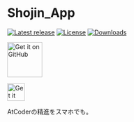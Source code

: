 # Shojin_App

[![Latest release](https://img.shields.io/github/v/release/tsukuba-denden/Shojin_App?include_prereleases)](https://github.com/tsukuba-denden/Shojin_App/releases)
[![License](https://img.shields.io/github/license/tsukuba-denden/Shojin_App)](https://github.com/tsukuba-denden/shojin_app/tree/main?tab=MIT-1-ov-file)
[![Downloads](https://img.shields.io/github/downloads/tsukuba-denden/Shojin_App/total)](https://github.com/tsukuba-denden/Shojin_App/releases)

[<img src="https://github.com/machiav3lli/oandbackupx/blob/034b226cea5c1b30eb4f6a6f313e4dadcbb0ece4/badge_github.png"
    alt="Get it on GitHub"
    height="80">](https://github.com/tsukuba-denden/shojin_app/releases)

[<img src="https://github.com/OuterTune/OuterTune/blob/dev/assets%2Fbadge_obtainium.png" alt="Get it on Obtainium" height="40">](https://apps.obtainium.imranr.dev/redirect?r=obtainium://app/%7B%22id%22%3A%22com.dd3boh.outertune%22%2C%22url%22%3A%22https%3A%2F%2Fgithub.com%2FDD3Boh%2FOuterTune%22%2C%22author%22%3A%22DD3Boh%22%2C%22name%22%3A%22OuterTune%22%2C%22preferredApkIndex%22%3A0%2C%22additionalSettings%22%3A%22%7B%5C%22includePrereleases%5C%22%3Afalse%2C%5C%22fallbackToOlderReleases%5C%22%3Atrue%2C%5C%22filterReleaseTitlesByRegEx%5C%22%3A%5C%22%5C%22%2C%5C%22filterReleaseNotesByRegEx%5C%22%3A%5C%22%5C%22%2C%5C%22verifyLatestTag%5C%22%3Afalse%2C%5C%22dontSortReleasesList%5C%22%3Afalse%2C%5C%22useLatestAssetDateAsReleaseDate%5C%22%3Afalse%2C%5C%22trackOnly%5C%22%3Afalse%2C%5C%22versionExtractionRegEx%5C%22%3A%5C%22%5C%22%2C%5C%22matchGroupToUse%5C%22%3A%5C%22%5C%22%2C%5C%22versionDetection%5C%22%3Atrue%2C%5C%22releaseDateAsVersion%5C%22%3Afalse%2C%5C%22useVersionCodeAsOSVersion%5C%22%3Afalse%2C%5C%22apkFilterRegEx%5C%22%3A%5C%22%5C%22%2C%5C%22invertAPKFilter%5C%22%3Afalse%2C%5C%22autoApkFilterByArch%5C%22%3Atrue%2C%5C%22appName%5C%22%3A%5C%22%5C%22%2C%5C%22shizukuPretendToBeGooglePlay%5C%22%3Afalse%2C%5C%22allowInsecure%5C%22%3Afalse%2C%5C%22exemptFromBackgroundUpdates%5C%22%3Afalse%2C%5C%22skipUpdateNotifications%5C%22%3Afalse%2C%5C%22about%5C%22%3A%5C%22A%20Material%203%20YouTube%20Music%20client%20%26%20local%20music%20player%20for%20Android%5C%22%7D%22%2C%22overrideSource%22%3A%22GitHub%22%7D)

AtCoderの精進をスマホでも。
